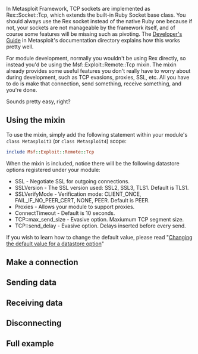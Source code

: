 In Metasploit Framework, TCP sockets are implemented as Rex::Socket::Tcp, which extends the built-in Ruby Socket base class. You should always use the Rex socket instead of the native Ruby one because if not, your sockets are not manageable by the framework itself, and of course some features will be missing such as pivoting. The [Developer's Guide](https://github.com/rapid7/metasploit-framework/blob/master/documentation/developers_guide.pdf) in Metasploit's documentation directory explains how this works pretty well.

For module development, normally you wouldn't be using Rex directly, so instead you'd be using the Msf::Exploit::Remote::Tcp mixin. The mixin already provides some useful features you don't really have to worry about during development, such as TCP evasions, proxies, SSL, etc. All you have to do is make that connection, send something, receive something, and you're done.

Sounds pretty easy, right?

## Using the mixin

To use the mixin, simply add the following statement within your module's ```class Metasploit3``` (or ```class Metasploit4```) scope:

```ruby
include Msf::Exploit::Remote::Tcp
```

When the mixin is included, notice there will be the following datastore options registered under your module:

* SSL - Negotiate SSL for outgoing connections.
* SSLVersion - The SSL version used: SSL2, SSL3, TLS1. Default is TLS1.
* SSLVerifyMode - Verification mode: CLIENT_ONCE, FAIL_IF_NO_PEER_CERT, NONE, PEER. Default is PEER.
* Proxies - Allows your module to support proxies.
* ConnectTimeout - Default is 10 seconds.
* TCP::max_send_size - Evasive option. Maxiumum TCP segment size.
* TCP::send_delay - Evasive option. Delays inserted before every send.

If you wish to learn how to change the default value, please read "[Changing the default value for a datastore option](https://github.com/rapid7/metasploit-framework/wiki/How-to-use-datastore-options#changing-the-default-value-for-a-datastore-option)"

## Make a connection

## Sending data

## Receiving data

## Disconnecting

## Full example